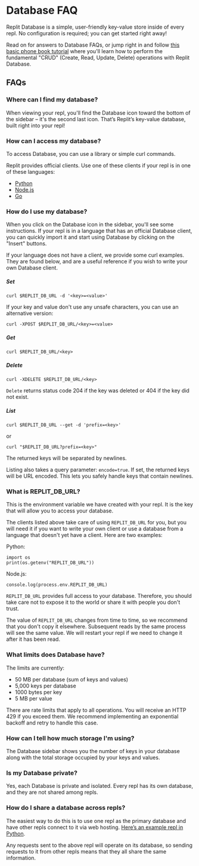 # Database FAQ


Replit Database is a simple, user-friendly key-value store inside of every repl. No configuration is required; you can get started right away!

Read on for answers to Database FAQs, or jump right in and follow [this basic phone book tutorial](https://docs.replit.com/tutorials/11-using-the-replit-database) where you'll learn how to perform the fundamental "CRUD" (Create, Read, Update, Delete) operations with Replit Database.

 
## FAQs

### Where can I find my database?

When viewing your repl, you'll find the Database icon toward the bottom of the sidebar – it's the second last icon. That’s Replit’s key-value database, built right into your repl!

### How can I access my database?

To access Database, you can use a library or simple curl commands.

Replit provides official clients. Use one of these clients if your repl is in one of these languages:

- [Python](https://pypi.org/project/replit/)
- [Node.js](https://www.npmjs.com/package/@replit/database)
- [Go](https://github.com/replit/database-go)


### How do I use my database?

When you click on the Database icon in the sidebar, you'll see some instructions. If your repl is in a language that has an official Database client, you can quickly import it and start using Database by clicking on the "Insert" buttons.

If your language does not have a client, we provide some curl examples. They are found below, and are a useful reference if you wish to write your own Database client.

##### Set

```
curl $REPLIT_DB_URL -d '<key>=<value>'
```

If your key and value don't use any unsafe characters, you can use
an alternative version:

```
curl -XPOST $REPLIT_DB_URL/<key>=<value>
```

##### Get

```
curl $REPLIT_DB_URL/<key>
```

##### Delete

```
curl -XDELETE $REPLIT_DB_URL/<key>
```

`Delete` returns status code 204 if the key was deleted or 404 if the key did not exist.

##### List

```
curl $REPLIT_DB_URL --get -d 'prefix=<key>'
```

or

```
curl "$REPLIT_DB_URL?prefix=<key>"
```

The returned keys will be separated by newlines.

Listing also takes a query parameter: `encode=true`. If set, the returned keys will be URL encoded. This lets you safely handle keys that contain newlines.

### What is REPLIT_DB_URL?

This is the environment variable we have created with your repl. It is the key that will allow you to access your database.

The clients listed above take care of using `REPLIT_DB_URL` for you, but you will need it if you want to write your own client or use a database from a language that doesn't yet have a client. Here are two examples:

Python:

```
import os
print(os.getenv("REPLIT_DB_URL"))
```

Node.js:

```
console.log(process.env.REPLIT_DB_URL)
```

`REPLIT_DB_URL` provides full access to your database. Therefore, you should take care not to expose it to the world or share it with people you don't trust.

The value of `REPLIT_DB_URL` changes from time to time, so we recommend that you don't copy it elsewhere. Subsequent reads by the same process will see the same value. We will restart your repl if we need to change it after it has been read.

### What limits does Database have?

The limits are currently:

- 50 MB per database (sum of keys and values)
- 5,000 keys per database
- 1000 bytes per key
- 5 MB per value

There are rate limits that apply to all operations. You will receive an HTTP 429 if you exceed them. We recommend implementing an exponential backoff and retry to handle this case.

### How can I tell how much storage I'm using?

The Database sidebar shows you the number of keys in your database along with
the total storage occupied by your keys and values.

### Is my Database private?

Yes, each Database is private and isolated. Every repl has its own database, and they are not shared among repls.

### How do I share a database across repls?

The easiest way to do this is to use one repl as the primary database and have other repls connect to it via web hosting. [Here’s an example repl in Python](https://replit.com/@util/Replit-Database-proxy).

Any requests sent to the above repl will operate on its database, so sending
requests to it from other repls means that they all share the same information.

